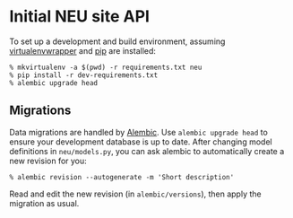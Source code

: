 # Initial NEU site API

To set up a development and build environment, assuming [virtualenvwrapper][]
and [pip][] are installed:

    % mkvirtualenv -a $(pwd) -r requirements.txt neu
    % pip install -r dev-requirements.txt
    % alembic upgrade head


## Migrations

Data migrations are handled by [Alembic]. Use `alembic upgrade head` to ensure
your development database is up to date. After changing model definitions in
`neu/models.py`, you can ask alembic to automatically create a new revision for
you:

    % alembic revision --autogenerate -m 'Short description'

Read and edit the new revision (in `alembic/versions`), then apply the
migration as usual.


[pip]: https://pypi.python.org/pypi/pip
[virtualenvwrapper]: https://pypi.python.org/pypi/virtualenvwrapper
[Alembic]: http://alembic.readthedocs.org/en/latest/
